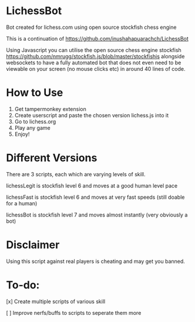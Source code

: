 # LichessBot
Bot created for lichess.com using open source stockfish chess engine

This is a continuation of https://github.com/inushahapuarachch/LichessBot

Using Javascript you can utilise the open source chess engine stockfish https://github.com/nmrugg/stockfish.js/blob/master/stockfishjs alongside websockets to have a fully automated bot that does not even need to be viewable on your screen (no mouse clicks etc) in around 40 lines of code.

# How to Use

1. Get tampermonkey extension
2. Create userscript and paste the chosen version lichess.js into it
3. Go to lichess.org
4. Play any game
5. Enjoy!

# Different Versions

There are 3 scripts, each which are varying levels of skill.

lichessLegit is stockfish level 6 and moves at a good human level pace

lichessFast is stockfish level 6 and moves at very fast speeds (still doable for a human)

lichessBot is stockfish level 7 and moves almost instantly (very obviously a bot)

# Disclaimer
Using this script against real players is cheating and may get you banned.

# To-do:

[x] Create multiple scripts of various skill

[ ] Improve nerfs/buffs to scripts to seperate them more
